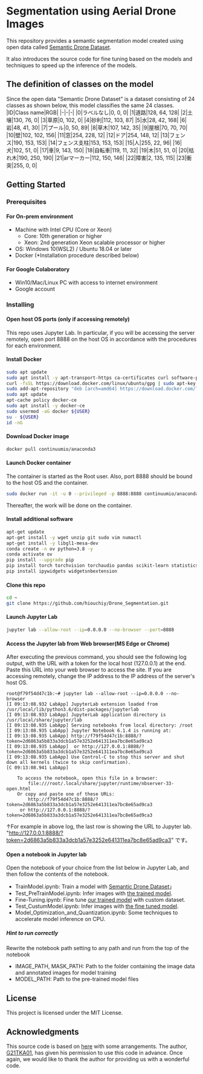 # Segmentation using Aerial Drone Images
This repository provides a semantic segmentation model created using open data called [Semantic Drone Dataset](https://www.kaggle.com/datasets/bulentsiyah/semantic-drone-dataset).

It also introduces the source code for fine tuning based on the models and techniques to speed up the inference of the models.

## The definition of classes on the model
Since the open data "Semantic Drone Dataset" is a dataset consisting of 24 classes as shown below, this model classifies the same 24 classes.
|ID|Class name|RGB|
|-|-|-|
|0|ラベルなし|0, 0, 0|
|1|道路|128, 64, 128|
|2|土壌|130, 76, 0|
|3|草原|0, 102, 0|
|4|砂利|112, 103, 87|
|5|水|28, 42, 168|
|6|岩|48, 41, 30|
|7|プール|0, 50, 89|
|8|草木|107, 142, 35|
|9|屋根|70, 70, 70|
|10|壁|102, 102, 156|
|11|窓|254, 228, 12|
|12|ドア|254, 148, 12|
|13|フェンス|190, 153, 153|
|14|フェンス支柱|153, 153, 153|
|15|人|255, 22, 96|
|16|犬|102, 51, 0|
|17|車|9, 143, 150|
|18|自転車|119, 11, 32|
|19|木|51, 51, 0|
|20|枯れ木|190, 250, 190|
|21|arマーカー|112, 150, 146|
|22|障害|2, 135, 115|
|23|衝突|255, 0, 0|

## Getting Started
### Prerequisites
#### For On-prem environment
- Machine with Intel CPU (Core or Xeon)
    - Core: 10th generation or higher
    - Xeon: 2nd generation Xeon scalable processor or higher
- OS: Windows 10(WSL2) / Ubuntu 18.04 or later
- Docker (*Installation procedure described below)
#### For Google Colaboratory
- Win10/Mac/Linux PC with access to internet environment
- Google account
### Installing
#### Open host OS ports (only if accessing remotely)
This repo uses Jupyter Lab. In particular, if you will be accessing the server remotely, open port 8888 on the host OS in accordance with the procedures for each environment.
#### Install Docker
```Bash
sudo apt update
sudo apt install -y apt-transport-https ca-certificates curl software-properties-common
curl -fsSL https://download.docker.com/linux/ubuntu/gpg | sudo apt-key add -
sudo add-apt-repository "deb [arch=amd64] https://download.docker.com/linux/ubuntu bionic stable"
sudo apt update
apt-cache policy docker-ce
sudo apt install -y docker-ce
sudo usermod -aG docker ${USER}
su - ${USER}
id -nG
```

#### Download Docker image
```Bash
docker pull continuumio/anaconda3
```
#### Launch Docker container
The container is started as the Root user. Also, port 8888 should be bound to the host OS and the container.
```Bash
sudo docker run -it -u 0 --privileged -p 8888:8888 continuumio/anaconda3 /bin/bash
```
Thereafter, the work will be done on the container.
#### Install additional software
```Bash
apt-get update
apt-get install -y wget unzip git sudo vim numactl
apt-get install -y libgl1-mesa-dev
conda create -n ov python=3.8 -y
conda activate ov
pip install --upgrade pip
pip install torch torchvision torchaudio pandas scikit-learn statistics pillow opencv-python albumentations tqdm matplotlib typing-extensions==4.4.0 jupyterlab segmentation-models-pytorch torchsummary
pip install ipywidgets widgetsnbextension
```
#### Clone this repo
```Bash
cd ~
git clone https://github.com/hiouchiy/Drone_Segmentation.git
```
#### Launch Jupyter Lab
```Bash
jupyter lab --allow-root --ip=0.0.0.0 --no-browser --port=8888
```
#### Access the Jupyter lab from Web browser(MS Edge or Chrome)
After executing the previous command, you should see the following log output, with the URL with a token for the local host (127.0.0.1) at the end. Paste this URL into your web browser to access the site. If you are accessing remotely, change the IP address to the IP address of the server's host OS.
```
root@f79f54d47c1b:~# jupyter lab --allow-root --ip=0.0.0.0 --no-browser
[I 09:13:08.932 LabApp] JupyterLab extension loaded from /usr/local/lib/python3.6/dist-packages/jupyterlab
[I 09:13:08.933 LabApp] JupyterLab application directory is /usr/local/share/jupyter/lab
[I 09:13:08.935 LabApp] Serving notebooks from local directory: /root
[I 09:13:08.935 LabApp] Jupyter Notebook 6.1.4 is running at:
[I 09:13:08.935 LabApp] http://f79f54d47c1b:8888/?token=2d6863a5b833a3dcb1a57e3252e641311ea7bc8e65ad9ca3
[I 09:13:08.935 LabApp]  or http://127.0.0.1:8888/?token=2d6863a5b833a3dcb1a57e3252e641311ea7bc8e65ad9ca3
[I 09:13:08.935 LabApp] Use Control-C to stop this server and shut down all kernels (twice to skip confirmation).
[C 09:13:08.941 LabApp] 
    
    To access the notebook, open this file in a browser:
        file:///root/.local/share/jupyter/runtime/nbserver-33-open.html
    Or copy and paste one of these URLs:
        http://f79f54d47c1b:8888/?token=2d6863a5b833a3dcb1a57e3252e641311ea7bc8e65ad9ca3
     or http://127.0.0.1:8888/?token=2d6863a5b833a3dcb1a57e3252e641311ea7bc8e65ad9ca3
```
↑For example in above log, the last row is showing the URL to Jupyter lab. "http://127.0.0.1:8888/?token=2d6863a5b833a3dcb1a57e3252e641311ea7bc8e65ad9ca3" です。
#### Open a notebook in Jupyter lab
Open the notebook of your choice from the list below in Jupyter Lab, and then follow the contents of the notebook.

- TrainModel.ipynb: 
Train a model with 
[Semantic Drone Dataset](https://www.kaggle.com/datasets/bulentsiyah/semantic-drone-dataset)」
- Test_PreTrainModel.ipynb: 
Infer images with [the trained model](https://drive.google.com/file/d/14PtYuFZc-5sB2n9lLUDku8bgyEKSLZG5/view?usp=share_link).
- Fine-Tuning.ipynb: 
Fine tune [our trained model](https://drive.google.com/file/d/14PtYuFZc-5sB2n9lLUDku8bgyEKSLZG5/view?usp=share_link) with custom dataset.
- Test_CustumModel.ipynb: 
Infer images with [the fine tuned model](https://drive.google.com/file/d/1JXPHg4brau1T93z79VNr4VqLeCEx2CcW/view?usp=share_link).
- Model_Optimization_and_Quantization.ipynb: 
Some techniques to accelerate model inference on CPU.
##### Hint to run correctly
Rewrite the notebook path setting to any path and run from the top of the notebook
- IMAGE_PATH, MASK_PATH: Path to the folder containing the image data and annotated images for model training
- MODEL_PATH: Path to the pre-trained model files


## License
This project is licensed under the MIT License.

## Acknowledgments
This source code is based on [here](https://github.com/G21TKA01/Drone_Segmentation) with some arrangements. The author, [G21TKA01](https://github.com/G21TKA01), has given his permission to use this code in advance. Once again, we would like to thank the author for providing us with a wonderful code.